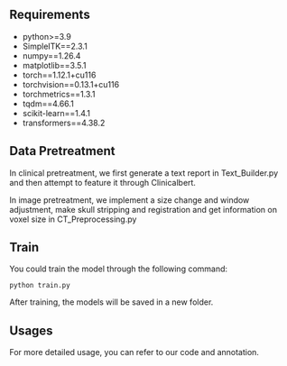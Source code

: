 ## Requirements
- python>=3.9
- SimpleITK==2.3.1
- numpy==1.26.4
- matplotlib==3.5.1
- torch==1.12.1+cu116
- torchvision==0.13.1+cu116
- torchmetrics==1.3.1
- tqdm==4.66.1
- scikit-learn==1.4.1
- transformers==4.38.2

## Data Pretreatment
In clinical pretreatment, we first generate a text report in Text_Builder.py and then attempt to feature it through Clinicalbert.

In image pretreatment, we implement a size change and window adjustment, make skull stripping and registration and get information on voxel size in CT_Preprocessing.py

## Train
You could train the model through the following command:
```
python train.py
```
After training, the models will be saved in a new folder.

## Usages
For more detailed usage, you can refer to our code and annotation.

